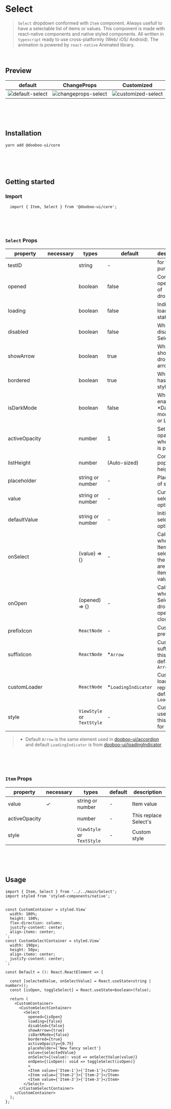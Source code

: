 # Select

> `Select` dropdown conformed with `Item` component. Always usefull to have a selectable list of items or values.
This component is made with react-native components and native styled components. 
All written in `typescript` ready to use cross-platformly (Web/ iOS/ Android).
The animation is powered by `react-native` Animated library.

<br/>

## Preview
| default | ChangeProps | Customized |   
|---|---|---|
|  ![default-select](https://user-images.githubusercontent.com/50701501/88159035-ba62c180-cc47-11ea-9a3b-dfe545a1c47b.gif) | ![changeprops-select](https://user-images.githubusercontent.com/50701501/88159072-c5b5ed00-cc47-11ea-808e-e548a3effaf3.gif)  | ![customized-select](https://user-images.githubusercontent.com/50701501/88159238-fd249980-cc47-11ea-9f94-b6fe1acb7bae.gif) |   

<br/>
<br/>
<br/>

## Installation

```sh
yarn add @dooboo-ui/core
```

<br/>
<br/>
<br/>

## Getting started

### Import

```tsx
  import { Item, Select } from '@dooboo-ui/core';
```

<br/>
<br/>
<br/>

### `Select` Props

| property         | necessary | types                      | default             | description                               |
| -----------------| --------- | -------------------------- | ------------------- | ----------------------------------------- |
| testID           |           | string                     |  -                  | for testing purposes                      |
| opened           |           | boolean                    |  false              | Controlled open state of dropdown         |
| loading          |           | boolean                    |  false              | Indicate loading state                    |
| disabled         |           | boolean                    |  false              | Whether disabled Select                   |
| showArrow        |           | boolean                    |  true               | Whether to show the drop-down arrow       |
| bordered         |           | boolean                    |  true               | Whether has border style                  |
| isDarkMode       |           | boolean                    |  false              | Whether enabled *Dark mode style or Light |
| activeOpacity    |           | number                     |  1                  | Set the opacity when Item is pressed      |
| listHeight       |           | number                     |  (Auto-sized)       | Config popup height                       |
| placeholder      |           | string or number           |  -                  | Placeholder of select                            | 
| value            |           | string or number           |  -                  | Current selected option                          |
| defaultValue     |           | string or number           |  -                  | Initial selected option                          |
| onSelect         |           | (value) => {}              |  -                  | Called when a Item is selected, the params are the item's value |
| onOpen           |           | (opened) => {}             |  -                  | Called when Select drop-down open or close       |
| prefixIcon       |           | `ReactNode`                |  -                  | Custom prefix icon                               |
| suffixIcon       |           | `ReactNode`                |  *`Arrow`           | Custom suffix icon, this replace default `Arrow` |
| customLoader     |           | `ReactNode`                |  *`LoadingIndicator`| Custom loader, this replace default `Loader`     |
| style            |           | `ViewStyle` or `TextStyle` |  -                  | Custom user styles, this applies for `Item`      |

> * Default `Arrow` is the same element used in [dooboo-ui/accordion](https://github.com/dooboolab/dooboo-ui/tree/master/main/Accordion) and default `LoadingIndicator` is from [dooboo-ui/loadingIndicator](https://github.com/dooboolab/dooboo-ui/tree/master/main/LoadingIndicator)

<br/>
<br/>
<br/>

### `Item` Props

| property         | necessary | types                      | default              | description 
| -----------------| --------- | -------------------------- | -------------------- | ----------------------------------- |
| value            | ✓         | string or number           | -                    | Item value                          |
| activeOpacity    |           | number                     | -                    | This replace Select's               |
| style            |           | `ViewStyle` or `TextStyle` | -                    | Custom style                        |

<br/>
<br/>
<br/>

## Usage

```tsx
import { Item, Select } from '../../main/Select';
import styled from 'styled-components/native';


const CustomContainer = styled.View` 
  width: 100%;
  height: 100%;
  flex-direction: column;
  justify-content: center;
  align-items: center;
`;
const CustomSelectContainer = styled.View`
  width: 190px;
  height: 50px;
  align-items: center;
  justify-content: center;
`;

const Default = (): React.ReactElement => {
  
  const [selectedValue, onSelectValue] = React.useState<string | number>();
  const [isOpen, toggleSelect] = React.useState<boolean>(false);

  return (
    <CustomContainer>
      <CustomSelectContainer>
        <Select
          opened={isOpen}
          loading={false}
          disabled={false}
          showArrow={true}
          isDarkMode={false}
          bordered={true}
          activeOpacity={0.75}
          placeholder={'New fancy select'}
          value={selectedValue}
          onSelect={(value): void => onSelectValue(value)}
          onOpen={(isOpen): void => toggleSelect(isOpen)}
          >
          <Item value={'Item-1'}>{'Item-1'}</Item>
          <Item value={'Item-2'}>{'Item-2'}</Item>
          <Item value={'Item-3'}>{'Item-3'}</Item>
        </Select>
      </CustomSelectContainer>
    </CustomContainer>
  );
};
```

